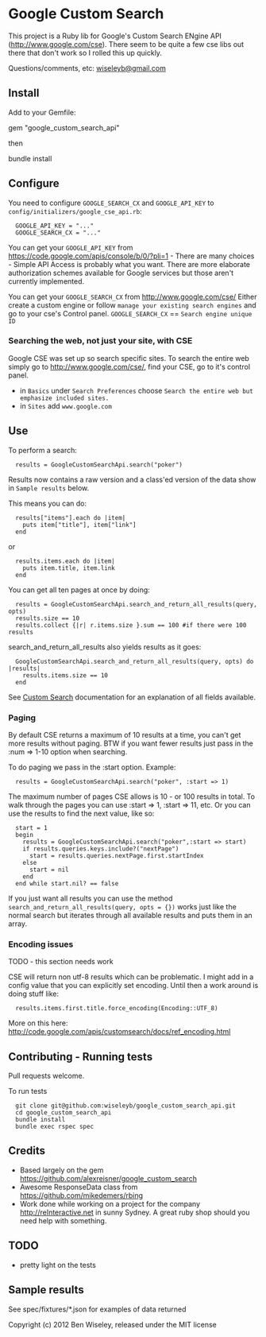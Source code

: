 # Google Custom Search

This project is a Ruby lib for Google's Custom Search ENgine API (http://www.google.com/cse).  There seem to be quite a few cse libs out there that don't work so I rolled this up quickly.

Questions/comments, etc: wiseleyb@gmail.com

## Install

Add to your Gemfile:

  gem "google_custom_search_api"

then

  bundle install

## Configure

You need to configure ```GOOGLE_SEARCH_CX``` and ```GOOGLE_API_KEY``` to ```config/initializers/google_cse_api.rb```:

```
  GOOGLE_API_KEY = "..."
  GOOGLE_SEARCH_CX = "..."
```
You can get your ```GOOGLE_API_KEY``` from https://code.google.com/apis/console/b/0/?pli=1 - There are many choices - Simple API Access is probably what you want.  There are more elaborate authorization schemes available for Google services but those aren't currently implemented.

You can get your ```GOOGLE_SEARCH_CX``` from http://www.google.com/cse/  Either create a custom engine or follow ```manage your existing search engines``` and go to your cse's Control panel.  ```GOOGLE_SEARCH_CX``` == ```Search engine unique ID```

### Searching the web, not just your site, with CSE

Google CSE was set up so search specific sites.  To search the entire web simply go to http://www.google.com/cse/, find your CSE, go to it's control panel.

* in ```Basics``` under ```Search Preferences``` choose ```Search the entire web but emphasize included sites.```
* in ```Sites``` add ```www.google.com```

## Use

To perform a search:

```
  results = GoogleCustomSearchApi.search("poker")
```
Results now contains a raw version and a class'ed version of the data show in ```Sample results``` below.

This means you can do:

```
  results["items"].each do |item|
  	puts item["title"], item["link"]
  end
```

or

```
  results.items.each do |item|
    puts item.title, item.link
  end
```

You can get all ten pages at once by doing:

```
  results = GoogleCustomSearchApi.search_and_return_all_results(query, opts) 
  results.size == 10
  results.collect {|r| r.items.size }.sum == 100 #if there were 100 results
```

search_and_return_all_results also yields results as it goes:

```
  GoogleCustomSearchApi.search_and_return_all_results(query, opts) do |results|
    results.items.size == 10
  end
```

See [Custom Search](http://code.google.com/apis/customsearch/v1/using_rest.html) documentation for an explanation of all fields available.

### Paging

By default CSE returns a maximum of 10 results at a time, you can't get more results without paging. BTW if you want fewer results just pass in the :num => 1-10 option when searching.

To do paging we pass in the :start option.  Example:

```
  results = GoogleCustomSearchApi.search("poker", :start => 1)
```

The maximum number of pages CSE allows is 10 - or 100 results in total.  To walk through the pages you can use :start => 1, :start => 11, etc. Or you can use the results to find the next value, like so:

```
  start = 1
  begin
    results = GoogleCustomSearchApi.search("poker",:start => start)
    if results.queries.keys.include?("nextPage")
      start = results.queries.nextPage.first.startIndex
    else
      start = nil
    end
  end while start.nil? == false
```

If you just want all results you can use the method ```search_and_return_all_results(query, opts = {})``` works just like the normal search but iterates through all available results and puts them in an array.

### Encoding issues

TODO - this section needs work

CSE will return non utf-8 results which can be problematic.  I might add in a config value that you can explicitly set encoding.  Until then a work around is doing stuff like:

```
  results.items.first.title.force_encoding(Encoding::UTF_8)
```

More on this here: http://code.google.com/apis/customsearch/docs/ref_encoding.html

## Contributing - Running tests

Pull requests welcome.

To run tests
```
  git clone git@github.com:wiseleyb/google_custom_search_api.git
  cd google_custom_search_api
  bundle install
  bundle exec rspec spec
```

## Credits
* Based largely on the gem https://github.com/alexreisner/google_custom_search 
* Awesome ResponseData class from https://github.com/mikedemers/rbing
* Work done while working on a project for the company http://reInteractive.net in sunny Sydney.  A great ruby shop should you need help with something.

## TODO
* pretty light on the tests

## Sample results

See spec/fixtures/*.json for examples of data returned


Copyright (c) 2012 Ben Wiseley, released under the MIT license
